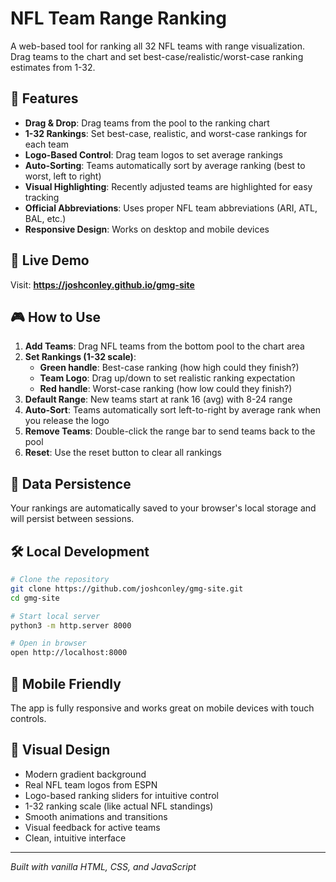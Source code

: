 # NFL Team Range Ranking

A web-based tool for ranking all 32 NFL teams with range visualization. Drag teams to the chart and set best-case/realistic/worst-case ranking estimates from 1-32.

## 🏈 Features

- **Drag & Drop**: Drag teams from the pool to the ranking chart
- **1-32 Rankings**: Set best-case, realistic, and worst-case rankings for each team
- **Logo-Based Control**: Drag team logos to set average rankings
- **Auto-Sorting**: Teams automatically sort by average ranking (best to worst, left to right)
- **Visual Highlighting**: Recently adjusted teams are highlighted for easy tracking
- **Official Abbreviations**: Uses proper NFL team abbreviations (ARI, ATL, BAL, etc.)
- **Responsive Design**: Works on desktop and mobile devices

## 🚀 Live Demo

Visit: **https://joshconley.github.io/gmg-site**

## 🎮 How to Use

1. **Add Teams**: Drag NFL teams from the bottom pool to the chart area
2. **Set Rankings (1-32 scale)**:
   - **Green handle**: Best-case ranking (how high could they finish?)
   - **Team Logo**: Drag up/down to set realistic ranking expectation  
   - **Red handle**: Worst-case ranking (how low could they finish?)
3. **Default Range**: New teams start at rank 16 (avg) with 8-24 range
4. **Auto-Sort**: Teams automatically sort left-to-right by average rank when you release the logo
5. **Remove Teams**: Double-click the range bar to send teams back to the pool
6. **Reset**: Use the reset button to clear all rankings

## 💾 Data Persistence

Your rankings are automatically saved to your browser's local storage and will persist between sessions.

## 🛠️ Local Development

```bash
# Clone the repository
git clone https://github.com/joshconley/gmg-site.git
cd gmg-site

# Start local server
python3 -m http.server 8000

# Open in browser
open http://localhost:8000
```

## 📱 Mobile Friendly

The app is fully responsive and works great on mobile devices with touch controls.

## 🎨 Visual Design

- Modern gradient background
- Real NFL team logos from ESPN
- Logo-based ranking sliders for intuitive control
- 1-32 ranking scale (like actual NFL standings)
- Smooth animations and transitions
- Visual feedback for active teams
- Clean, intuitive interface

---

*Built with vanilla HTML, CSS, and JavaScript*